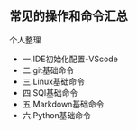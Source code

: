 ## 常见的操作和命令汇总

个人整理

* 一.IDE初始化配置-VScode
* 二.git基础命令
* 三.Linux基础命令
* 四.SQl基础命令
* 五.Markdown基础命令
* 六.Python基础命令

